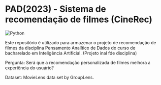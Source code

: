 # PAD(2023) - Sistema de recomendação de filmes (CineRec)

<img src="https://img.shields.io/static/v1?label=Python&labelColor=306998&message=3&color=FFD43B&logo=Python&logoColor=ffffff&style=plastic" alt="Python"/>


Este repositório é utilizado para armazenar o projeto de recomendação de filmes da disciplina Pensamento Analítico de Dados do curso de bacharelado em Inteligência Artificial. (Projeto inal fde disciplina)

Pergunta: Será que a recomendação personalizada de filmes melhora a experiência do usuário?

Dataset: MovieLens data set by GroupLens.
